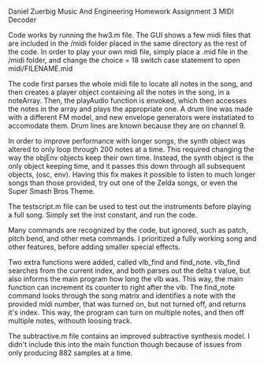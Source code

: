 Daniel Zuerbig
Music And Engineering
Homework Assignment 3
MIDI Decoder


Code works by running the hw3.m file. The GUI shows a few midi files that are included in the /midi folder placed in the same directory as the rest of the code. In order to play your own midi file, simply place a .mid file in the /midi folder, and change the choice = 18 switch case statement to open midi/FILENAME.mid

The code first parses the whole midi file to locate all notes in the song, and then creates a player object containing all the notes in the song, in a noteArray. Then, the playAudio function is envoked, which then accesses the notes in the array and plays the appropriate one. A drum line was made with a different FM model, and new envelope generators were instatiated to accomodate them. Drum lines are known because they are on channel 9. 

In order to improve performance with longer songs, the synth object was altered to only loop through 200 notes at a time. This required changing the way the objEnv objects keep their own time. Instead, the synth object is the only object keeping time, and it passes this down through all subsequent objects, (osc, env). Having this fix makes it possible to listen to much longer songs than those provided, try out one of the Zelda songs, or even the Super Smash Bros Theme. 

The testscript.m file can be used to test out the instruments before playing a full song. Simply set the inst constant, and run the code.

Many commands are recognized by the code, but ignored, such as patch, pitch bend, and other meta commands. I prioritized a fully working song and other features, before adding smaller special effects. 

Two extra functions were added, called vlb_find and find_note. vlb_find searches from the current index, and both parses out the delta t value, but also informs the main program how long the vlb was. This way, the main function can increment its counter to right after the vlb. The find_note command looks through the song matrix and identifies a note with the provided midi number, that was turned on, but not turned off, and returns it's index. This way, the program can turn on multiple notes, and then off multiple notes, withouth loosing track. 

The subtractive.m file contains an improved subtractive synthesis model. I didn't include this into the main function though because of issues from only producing 882 samples at a time.
